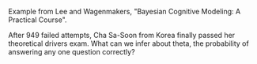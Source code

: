 Example from Lee and Wagenmakers, "Bayesian Cognitive Modeling: A Practical Course".

After 949 failed attempts, Cha Sa-Soon from Korea finally passed her theoretical drivers exam. What can we infer about theta, the probability of answering any one question correctly?
